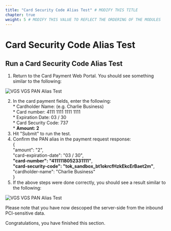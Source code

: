 ```yaml
---
title: "Card Security Code Alias Test" # MODIFY THIS TITLE
chapter: true
weight: 5 # MODIFY THIS VALUE TO REFLECT THE ORDERING OF THE MODULES
---
```


# Card Security Code Alias Test <!-- MODIFY THIS HEADING -->

## Run a Card Security Code Alias Test  

1) Return to the Card Payment Web Portal. You should see something similar to the following:  

![VGS VGS PAN Alias Test](/images/vgs-pan-alias-test.png)  

2) In the card payment fields, enter the following:  
        * Cardholder Name: <Your Name or Test Name> (e.g. Charlie Business)  
        * Card number: 4111 1111 1111 1111  
        * Expiration Date: 03 / 30  
        * Card Security Code: 737  
        * **Amount: 2**  
3) Hit "Submit" to run the test.  
4) Confirm the PAN alias in the payment request response:  
        {  
         "amount": "2",  
         "card-expiration-date": "03 / 30",  
         **"card-number": "4111118052331111"**,  
         **"card-security-code": "tok_sandbox_bt1okrcfHzkEkcErBaet2m"**,  
         "cardholder-name": "Charlie Business"  
        }  
5) If the above steps were done correctly, you should see a result similar to the following:  

![VGS VGS PAN Alias Test](/images/vgs-card-security-code-alias-test.png)  

Please note that you have now descoped the server-side from the inbound PCI-sensitive data.  

 
Congratulations, you have finished this section.  
